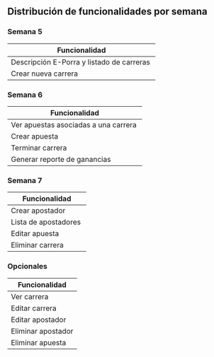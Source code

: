 ## Distribución de funcionalidades por semana

### Semana 5

| Funcionalidad           | 
|-------------------------| 
|Descripción E-Porra y listado de carreras |
|Crear nueva carrera |

### Semana 6

| Funcionalidad           | 
|-------------------------| 
|Ver apuestas asociadas a una carrera |
|Crear apuesta |
|Terminar carrera |
|Generar reporte de ganancias |

### Semana 7

| Funcionalidad           | 
|-------------------------| 
|Crear apostador |
|Lista de apostadores |
|Editar apuesta |
|Eliminar carrera |

### Opcionales

| Funcionalidad           | 
|-------------------------| 
|Ver carrera |
|Editar carrera |
|Editar apostador |
|Eliminar apostador |
|Eliminar apuesta |
